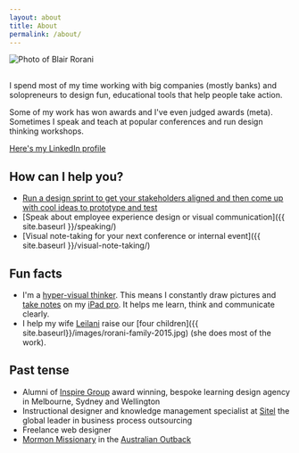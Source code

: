 ```yaml
---
layout: about
title: About
permalink: /about/
---
```



<p style="margin-bottom: 30px;" class="u-c-txt"><img src="{{ site.baseurl }}/blair-rorani-cover-pic.png" alt="Photo of Blair Rorani"></p>

I spend most of my time working with big companies (mostly banks) and solopreneurs to design fun, educational tools that help people take action.

Some of my work has won awards and I've even judged awards (meta). Sometimes I speak and teach at popular conferences and run design thinking workshops.

<a href="http://linkedin.com/in/blairrorani" target="_blank">Here's my LinkedIn profile</a>


## How can I help you?
* [Run a design sprint to get your stakeholders aligned and then come up with cool ideas to prototype and test](mailto:blair@rorani.com)
* [Speak about employee experience design or visual communication]({{ site.baseurl }}/speaking/)
* [Visual note-taking for your next conference or internal event]({{ site.baseurl }}/visual-note-taking/)

## Fun facts
* I'm a <a target="_blank" href="http://en.wikipedia.org/wiki/Visual_thinking" >hyper-visual thinker</a>. This means I constantly draw pictures and <a href="http://pinterest.com/blairrorani/visual-note-taking/" target="_blank">take notes</a> on my <a href="https://www.instagram.com/p/9-tdK5I9nv/" target="_blank">iPad pro</a>. It helps me learn, think and communicate clearly.
* I help my wife [Leilani](http://leilani.rorani.com) raise our [four children]({{ site.baseurl}}/images/rorani-family-2015.jpg) (she does most of the work).

<h2>Past tense</h2>

<ul>
<li>Alumni of <a href="http://inspiregroup.co.nz" target="_blank">Inspire Group</a> award winning, bespoke learning design agency in Melbourne, Sydney and Wellington</li>
<li>Instructional designer and knowledge management specialist at <a href="http://sitel.com" target="_blank">Sitel</a> the global leader in business process outsourcing</li>
<li>Freelance web designer</li>
<li><a href="http://www.mormon.org/me/1g1y" target="_blank">Mormon Missionary</a> in the <a href="http://instagram.com/p/t14FAXo9ot/" target="_blank">Australian Outback</a></li>
</ul>
